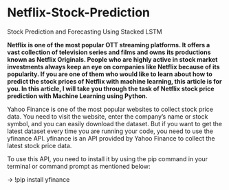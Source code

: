 # Netflix-Stock-Prediction
Stock Prediction and Forecasting Using Stacked LSTM


**Netflix is one of the most popular OTT streaming platforms. It offers a vast collection of television series and films and owns its productions known as Netflix Originals. People who are highly active in stock market investments always keep an eye on companies like Netflix because of its popularity. If you are one of them who would like to learn about how to predict the stock prices of Netflix with machine learning, this article is for you. In this article, I will take you through the task of Netflix stock price prediction with Machine Learning using Python.**


Yahoo Finance is one of the most popular websites to collect stock price data. You need to visit the website, enter the company’s name or stock symbol, and you can easily download the dataset. But if you want to get the latest dataset every time you are running your code, you need to use the yfinance API. yfinance is an API provided by Yahoo Finance to collect the latest stock price data.

To use this API, you need to install it by using the pip command in your terminal or command prompt as mentioned below:

-> !pip install yfinance
